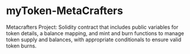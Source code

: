 # myToken-MetaCrafters
Metacrafters Project:  Solidity contract that includes public variables for token details, a balance mapping, and mint and burn functions to manage token supply and balances, with appropriate conditionals to ensure valid token burns.
